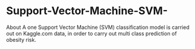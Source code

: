 # Support-Vector-Machine-SVM-
About A one Support Vector Machine (SVM) classification model is carried out on Kaggle.com data, in order to carry out multi class prediction of obesity risk.
